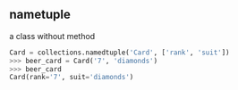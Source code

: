 ## nametuple
a class without method 
```python
Card = collections.namedtuple('Card', ['rank', 'suit']) 
>>> beer_card = Card('7', 'diamonds')
>>> beer_card
Card(rank='7', suit='diamonds')
```
